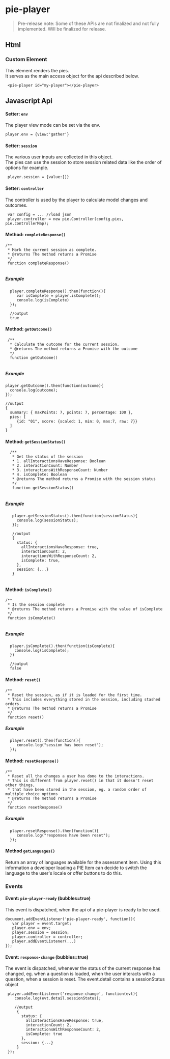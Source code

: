 # pie-player 

> Pre-release note: Some of these APIs are not finalized and not fully implemented. Will be finalized for release.

## Html

### Custom Element <pie-player>  
This element renders the pies.      
It serves as the main access object for the api described below.
 
 ```
  <pie-player id="my-player"></pie-player>
 ```
    
## Javascript Api
 

#### Setter: `env` 
The player view mode can be set via the env.
 
 ```
 player.env = {view:'gather'}
 ```
  
#### Setter: `session`
The various user inputs are collected in this object.   
The pies can use the session to store session related data like the order of options for example.
     
 ```
  player.session = {value:[]}
 ```
 


#### Setter: `controller`
The controller is used by the player to calculate model changes and outcomes.
 
 ```
  var config = ... //load json
  player.controller = new pie.Controller(config.pies, pie.controllerMap); 
 ```
 
#### Method: `completeResponse()`

 ```
 /**
  * Mark the current session as complete.
  * @returns The method returns a Promise 
  */
  function completeResponse() 
  
 ```

##### Example
 ```
   player.completeResponse().then(function(){
      var isComplete = player.isComplete();
      console.log(isComplete) 
   });
    
   //output 
   true
 ```
 
#### Method: `getOutcome()` 

 ```
  /**
   * Calculate the outcome for the current session.  
   * @returns The method returns a Promise with the outcome 
   */
   function getOutcome() 
   
  ```

##### Example 

  ```
 player.getOutcome().then(function(outcome){
    console.log(outcome);
 });
  
 //output
 {
    summary: { maxPoints: 7, points: 7, percentage: 100 },
    pies: [
       {id: "01", score: {scaled: 1, min: 0, max:7, raw: 7}}
    ] 
 }
 ``` 
 

#### Method: `getSessionStatus()`

```
  /**
   * Get the status of the session
   * 1. allInteractionsHaveResponse: Boolean 
   * 2. interactionCount: Number
   * 3. interactionsWithResponseCount: Number
   * 4. isComplete: Boolean
   * @returns The method returns a Promise with the session status 
   */
   function getSessionStatus() 
   
  ```

##### Example 
 ```
    player.getSessionStatus().then(function(sessionStatus){
      console.log(sessionStatus);
    });
     
    //output
    {
      status: {
        allInteractionsHaveResponse: true,
        interactionCount: 2,
        interactionsWithResponseCount: 2,
        isComplete: true,
      },
      session: {...}
    }
      
  ```

#### Method: `isComplete() `


  ```
  /**
   * Is the session complete
   * @returns The method returns a Promise with the value of isComplete 
   */
   function isComplete() 
   
  ```

##### Example 
  ```
    player.isComplete().then(function(isComplete){
      console.log(isComplete);
    })
    
    //output
    false 
  ```

#### Method: `reset()` 
  ```
  /**
   * Reset the session, as if it is loaded for the first time.    
   * This includes everything stored in the session, including stashed orders.
   * @returns The method returns a Promise
   */
   function reset() 
  ```

##### Example 

  ```
    player.reset().then(function(){
       console.log("session has been reset");
    });
  ```

        
#### Method: `resetResponse()` 
  ```
  /**
   * Reset all the changes a user has done to the interactions.   
   * This is different from player.reset() in that it doesn't reset other things, 
   * that have been stored in the session, eg. a random order of multiple choice options    
   * @returns The method returns a Promise
   */
   function resetResponse() 
  ```
##### Example 
  
  ```
    player.resetResponse().then(function(){
       console.log("responses have been reset");
    });
  ```
 
#### Method `getLanguages()`

Return an array of languages available for the assessment item.
Using this information a developer loading a PIE Item can decide to switch the language to the user's locale or offer buttons to do this. 


### Events

#### Event: `pie-player-ready` (bubbles=true) 
This event is dispatched, when the api of a pie-player is ready to be used.   
    
 ```
 document.addEventListener('pie-player-ready', function(){
    var player = event.target;
    player.env = env;
    player.session = session;
    player.controller = controller;
    player.addEventListener(...)
 });
 ```

#### Event: `response-change` (bubbles=true)
The event is dispatched, whenever the status of the current response has changed, eg. when a question is loaded, when the user interacts with a question, when a session is reset.
The event.detail contains a sessionStatus object    

 ```
  player.addEventListener('response-change', function(evt){
     console.log(evt.detail.sessionStatus); 
     
     //output
      {
        status: {
          allInteractionsHaveResponse: true,
          interactionCount: 2,
          interactionsWithResponseCount: 2,
          isComplete: true
        },
        session: {...}
      }
  });
  ```
   

